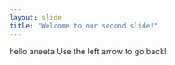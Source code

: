 ```yaml
---
layout: slide
title: "Welcome to our second slide!"
---
```

hello aneeta
Use the left arrow to go back!
